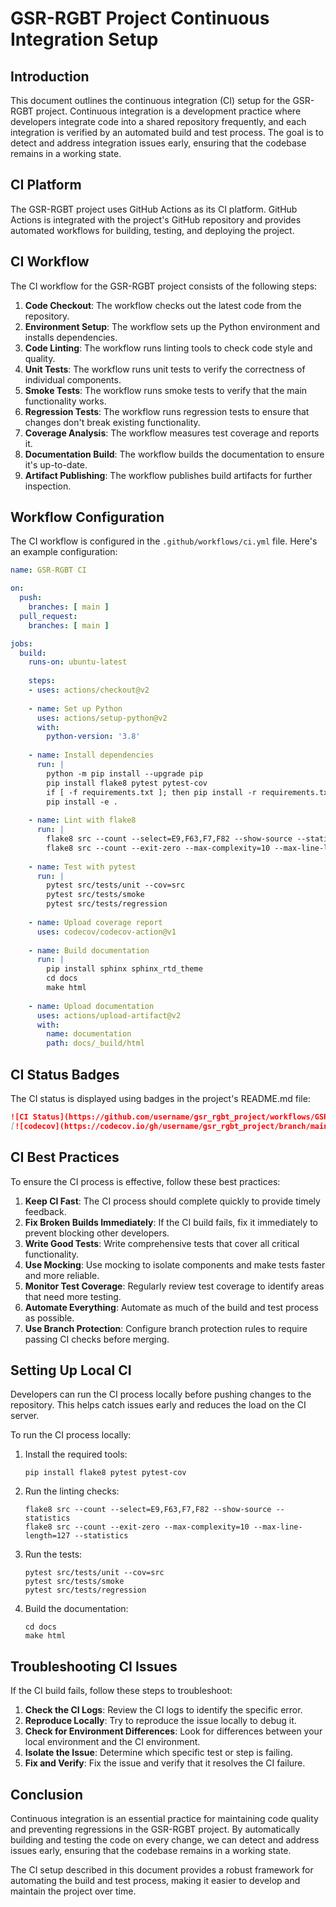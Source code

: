# GSR-RGBT Project Continuous Integration Setup

## Introduction

This document outlines the continuous integration (CI) setup for the GSR-RGBT project. Continuous integration is a development practice where developers integrate code into a shared repository frequently, and each integration is verified by an automated build and test process. The goal is to detect and address integration issues early, ensuring that the codebase remains in a working state.

## CI Platform

The GSR-RGBT project uses GitHub Actions as its CI platform. GitHub Actions is integrated with the project's GitHub repository and provides automated workflows for building, testing, and deploying the project.

## CI Workflow

The CI workflow for the GSR-RGBT project consists of the following steps:

1. **Code Checkout**: The workflow checks out the latest code from the repository.
2. **Environment Setup**: The workflow sets up the Python environment and installs dependencies.
3. **Code Linting**: The workflow runs linting tools to check code style and quality.
4. **Unit Tests**: The workflow runs unit tests to verify the correctness of individual components.
5. **Smoke Tests**: The workflow runs smoke tests to verify that the main functionality works.
6. **Regression Tests**: The workflow runs regression tests to ensure that changes don't break existing functionality.
7. **Coverage Analysis**: The workflow measures test coverage and reports it.
8. **Documentation Build**: The workflow builds the documentation to ensure it's up-to-date.
9. **Artifact Publishing**: The workflow publishes build artifacts for further inspection.

## Workflow Configuration

The CI workflow is configured in the `.github/workflows/ci.yml` file. Here's an example configuration:

```yaml
name: GSR-RGBT CI

on:
  push:
    branches: [ main ]
  pull_request:
    branches: [ main ]

jobs:
  build:
    runs-on: ubuntu-latest
    
    steps:
    - uses: actions/checkout@v2
    
    - name: Set up Python
      uses: actions/setup-python@v2
      with:
        python-version: '3.8'
    
    - name: Install dependencies
      run: |
        python -m pip install --upgrade pip
        pip install flake8 pytest pytest-cov
        if [ -f requirements.txt ]; then pip install -r requirements.txt; fi
        pip install -e .
    
    - name: Lint with flake8
      run: |
        flake8 src --count --select=E9,F63,F7,F82 --show-source --statistics
        flake8 src --count --exit-zero --max-complexity=10 --max-line-length=127 --statistics
    
    - name: Test with pytest
      run: |
        pytest src/tests/unit --cov=src
        pytest src/tests/smoke
        pytest src/tests/regression
    
    - name: Upload coverage report
      uses: codecov/codecov-action@v1
    
    - name: Build documentation
      run: |
        pip install sphinx sphinx_rtd_theme
        cd docs
        make html
    
    - name: Upload documentation
      uses: actions/upload-artifact@v2
      with:
        name: documentation
        path: docs/_build/html
```

## CI Status Badges

The CI status is displayed using badges in the project's README.md file:

```markdown
![CI Status](https://github.com/username/gsr_rgbt_project/workflows/GSR-RGBT%20CI/badge.svg)
[![codecov](https://codecov.io/gh/username/gsr_rgbt_project/branch/main/graph/badge.svg)](https://codecov.io/gh/username/gsr_rgbt_project)
```

## CI Best Practices

To ensure the CI process is effective, follow these best practices:

1. **Keep CI Fast**: The CI process should complete quickly to provide timely feedback.
2. **Fix Broken Builds Immediately**: If the CI build fails, fix it immediately to prevent blocking other developers.
3. **Write Good Tests**: Write comprehensive tests that cover all critical functionality.
4. **Use Mocking**: Use mocking to isolate components and make tests faster and more reliable.
5. **Monitor Test Coverage**: Regularly review test coverage to identify areas that need more testing.
6. **Automate Everything**: Automate as much of the build and test process as possible.
7. **Use Branch Protection**: Configure branch protection rules to require passing CI checks before merging.

## Setting Up Local CI

Developers can run the CI process locally before pushing changes to the repository. This helps catch issues early and reduces the load on the CI server.

To run the CI process locally:

1. Install the required tools:
   ```
   pip install flake8 pytest pytest-cov
   ```

2. Run the linting checks:
   ```
   flake8 src --count --select=E9,F63,F7,F82 --show-source --statistics
   flake8 src --count --exit-zero --max-complexity=10 --max-line-length=127 --statistics
   ```

3. Run the tests:
   ```
   pytest src/tests/unit --cov=src
   pytest src/tests/smoke
   pytest src/tests/regression
   ```

4. Build the documentation:
   ```
   cd docs
   make html
   ```

## Troubleshooting CI Issues

If the CI build fails, follow these steps to troubleshoot:

1. **Check the CI Logs**: Review the CI logs to identify the specific error.
2. **Reproduce Locally**: Try to reproduce the issue locally to debug it.
3. **Check for Environment Differences**: Look for differences between your local environment and the CI environment.
4. **Isolate the Issue**: Determine which specific test or step is failing.
5. **Fix and Verify**: Fix the issue and verify that it resolves the CI failure.

## Conclusion

Continuous integration is an essential practice for maintaining code quality and preventing regressions in the GSR-RGBT project. By automatically building and testing the code on every change, we can detect and address issues early, ensuring that the codebase remains in a working state.

The CI setup described in this document provides a robust framework for automating the build and test process, making it easier to develop and maintain the project over time.